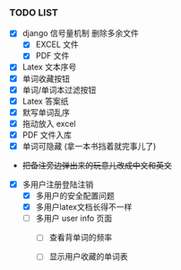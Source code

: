 
### TODO LIST

- [x] django 信号量机制 删除多余文件
    - [x] EXCEL 文件
    - [x] PDF 文件 
- [x] Latex 文本序号
- [x] 单词收藏按钮
- [x] 单词/单词本过滤按钮
- [x] Latex 答案纸
- [x] 默写单词乱序
- [x] 拖动放入 excel
- [x] PDF 文件入库
- [x] 单词可隐藏 (拿一本书挡着就完事儿了)
- ~~把备注旁边弹出来的玩意儿改成中文和英文~~
- [x] 多用户注册登陆注销
    - [x] 多用户的安全配置问题
    - [x] 多用户latex文档长得不一样
    - [ ] 多用户 user info 页面
        - [ ] 查看背单词的频率
        - [ ] 显示用户收藏的单词表


